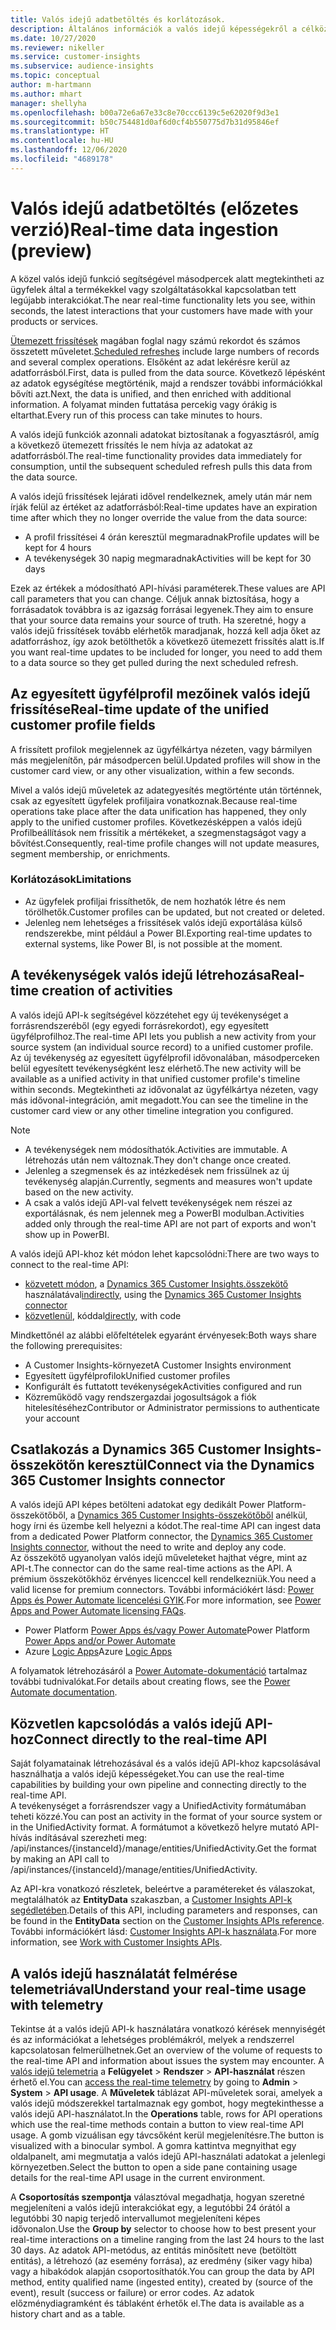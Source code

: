 ```yaml
---
title: Valós idejű adatbetöltés és korlátozások.
description: Általános információk a valós idejű képességekről a célközönséggel kapcsolatosan.
ms.date: 10/27/2020
ms.reviewer: nikeller
ms.service: customer-insights
ms.subservice: audience-insights
ms.topic: conceptual
author: m-hartmann
ms.author: mhart
manager: shellyha
ms.openlocfilehash: b00a72e6a67e33c8e70ccc6139c5e62020f9d3e1
ms.sourcegitcommit: b50c754481d0af6d0cf4b550775d7b31d95846ef
ms.translationtype: HT
ms.contentlocale: hu-HU
ms.lasthandoff: 12/06/2020
ms.locfileid: "4689178"
---
```

# <a name="real-time-data-ingestion-preview"></a><span data-ttu-id="a5d10-103">Valós idejű adatbetöltés (előzetes verzió)</span><span class="sxs-lookup"><span data-stu-id="a5d10-103">Real-time data ingestion (preview)</span></span>

<span data-ttu-id="a5d10-104">A közel valós idejű funkció segítségével másodpercek alatt megtekintheti az ügyfelek által a termékekkel vagy szolgáltatásokkal kapcsolatban tett legújabb interakciókat.</span><span class="sxs-lookup"><span data-stu-id="a5d10-104">The near real-time functionality lets you see, within seconds, the latest interactions that your customers have made with your products or services.</span></span>

<span data-ttu-id="a5d10-105">[Ütemezett frissítések](system.md#schedule-tab) magában foglal nagy számú rekordot és számos összetett műveletet.</span><span class="sxs-lookup"><span data-stu-id="a5d10-105">[Scheduled refreshes](system.md#schedule-tab) include large numbers of records and several complex operations.</span></span> <span data-ttu-id="a5d10-106">Elsőként az adat lekérésre kerül az adatforrásból.</span><span class="sxs-lookup"><span data-stu-id="a5d10-106">First, data is pulled from the data source.</span></span> <span data-ttu-id="a5d10-107">Következő lépésként az adatok egységítése megtörténik, majd a rendszer további információkkal bővíti azt.</span><span class="sxs-lookup"><span data-stu-id="a5d10-107">Next, the data is unified, and then enriched with additional information.</span></span> <span data-ttu-id="a5d10-108">A folyamat minden futtatása percekig vagy órákig is eltarthat.</span><span class="sxs-lookup"><span data-stu-id="a5d10-108">Every run of this process can take minutes to hours.</span></span>

<span data-ttu-id="a5d10-109">A valós idejű funkciók azonnali adatokat biztosítanak a fogyasztásról, amíg a következő ütemezett frissítés le nem hívja az adatokat az adatforrásból.</span><span class="sxs-lookup"><span data-stu-id="a5d10-109">The real-time functionality provides data immediately for consumption, until the subsequent scheduled refresh pulls this data from the data source.</span></span>

<span data-ttu-id="a5d10-110">A valós idejű frissítések lejárati idővel rendelkeznek, amely után már nem írják felül az értéket az adatforrásból:</span><span class="sxs-lookup"><span data-stu-id="a5d10-110">Real-time updates have an expiration time after which they no longer override the value from the data source:</span></span>

- <span data-ttu-id="a5d10-111">A profil frissítései 4 órán keresztül megmaradnak</span><span class="sxs-lookup"><span data-stu-id="a5d10-111">Profile updates will be kept for 4 hours</span></span>
- <span data-ttu-id="a5d10-112">A tevékenységek 30 napig megmaradnak</span><span class="sxs-lookup"><span data-stu-id="a5d10-112">Activities will be kept for 30 days</span></span>

<span data-ttu-id="a5d10-113">Ezek az értékek a módosítható API-hívási paraméterek.</span><span class="sxs-lookup"><span data-stu-id="a5d10-113">These values are API call parameters that you can change.</span></span> <span data-ttu-id="a5d10-114">Céljuk annak biztosítása, hogy a forrásadatok továbbra is az igazság forrásai legyenek.</span><span class="sxs-lookup"><span data-stu-id="a5d10-114">They aim to ensure that your source data remains your source of truth.</span></span> <span data-ttu-id="a5d10-115">Ha szeretné, hogy a valós idejű frissítések tovább elérhetők maradjanak, hozzá kell adja őket az adatforráshoz, így azok betölthetők a következő ütemezett frissítés alatt is.</span><span class="sxs-lookup"><span data-stu-id="a5d10-115">If you want real-time updates to be included for longer, you need to add them to a data source so they get pulled during the next scheduled refresh.</span></span>

## <a name="real-time-update-of-the-unified-customer-profile-fields"></a><span data-ttu-id="a5d10-116">Az egyesített ügyfélprofil mezőinek valós idejű frissítése</span><span class="sxs-lookup"><span data-stu-id="a5d10-116">Real-time update of the unified customer profile fields</span></span>

<span data-ttu-id="a5d10-117">A frissített profilok megjelennek az ügyfélkártya nézeten, vagy bármilyen más megjelenítőn, pár másodpercen belül.</span><span class="sxs-lookup"><span data-stu-id="a5d10-117">Updated profiles will show in the customer card view, or any other visualization, within a few seconds.</span></span>

<span data-ttu-id="a5d10-118">Mivel a valós idejű műveletek az adategyesítés megtörténte után történnek, csak az egyesített ügyfelek profiljaira vonatkoznak.</span><span class="sxs-lookup"><span data-stu-id="a5d10-118">Because real-time operations take place after the data unification has happened, they only apply to the unified customer profiles.</span></span> <span data-ttu-id="a5d10-119">Következésképpen a valós idejű Profilbeállítások nem frissítik a mértékeket, a szegmenstagságot vagy a bővítést.</span><span class="sxs-lookup"><span data-stu-id="a5d10-119">Consequently, real-time profile changes will not update measures, segment membership, or enrichments.</span></span>

### <a name="limitations"></a><span data-ttu-id="a5d10-120">Korlátozások</span><span class="sxs-lookup"><span data-stu-id="a5d10-120">Limitations</span></span>

- <span data-ttu-id="a5d10-121">Az ügyfelek profiljai frissíthetők, de nem hozhatók létre és nem törölhetők.</span><span class="sxs-lookup"><span data-stu-id="a5d10-121">Customer profiles can be updated, but not created or deleted.</span></span>
- <span data-ttu-id="a5d10-122">Jelenleg nem lehetséges a frissítések valós idejű exportálása külső rendszerekbe, mint például a Power BI.</span><span class="sxs-lookup"><span data-stu-id="a5d10-122">Exporting real-time updates to external systems, like Power BI, is not possible at the moment.</span></span>

## <a name="real-time-creation-of-activities"></a><span data-ttu-id="a5d10-123">A tevékenységek valós idejű létrehozása</span><span class="sxs-lookup"><span data-stu-id="a5d10-123">Real-time creation of activities</span></span>

<span data-ttu-id="a5d10-124">A valós idejű API-k segítségével közzétehet egy új tevékenységet a forrásrendszeréből (egy egyedi forrásrekordot), egy egyesített ügyfélprofilhoz.</span><span class="sxs-lookup"><span data-stu-id="a5d10-124">The real-time API lets you publish a new activity from your source system (an individual source record) to a unified customer profile.</span></span> <span data-ttu-id="a5d10-125">Az új tevékenység az egyesített ügyfélprofil idővonalában, másodperceken belül egyesített tevékenységként lesz elérhető.</span><span class="sxs-lookup"><span data-stu-id="a5d10-125">The new activity will be available as a unified activity in that unified customer profile's timeline within seconds.</span></span> <span data-ttu-id="a5d10-126">Megtekintheti az idővonalat az ügyfélkártya nézeten, vagy más idővonal-integráción, amit megadott.</span><span class="sxs-lookup"><span data-stu-id="a5d10-126">You can see the timeline in the customer card view or any other timeline integration you configured.</span></span>

> [!NOTE]
>
> - <span data-ttu-id="a5d10-127">A tevékenységek nem módosíthatók.</span><span class="sxs-lookup"><span data-stu-id="a5d10-127">Activities are immutable.</span></span> <span data-ttu-id="a5d10-128">A létrehozás után nem változnak.</span><span class="sxs-lookup"><span data-stu-id="a5d10-128">They don't change once created.</span></span>
> - <span data-ttu-id="a5d10-129">Jelenleg a szegmensek és az intézkedések nem frissülnek az új tevékenység alapján.</span><span class="sxs-lookup"><span data-stu-id="a5d10-129">Currently, segments and measures won't update based on the new activity.</span></span>
> - <span data-ttu-id="a5d10-130">A csak a valós idejű API-val felvett tevékenységek nem részei az exportálásnak, és nem jelennek meg a PowerBI modulban.</span><span class="sxs-lookup"><span data-stu-id="a5d10-130">Activities added only through the real-time API are not part of exports and won't show up in PowerBI.</span></span>

<span data-ttu-id="a5d10-131">A valós idejű API-khoz két módon lehet kapcsolódni:</span><span class="sxs-lookup"><span data-stu-id="a5d10-131">There are two ways to connect to the real-time API:</span></span>

- <span data-ttu-id="a5d10-132">[közvetett módon](#connect-via-the-dynamics-365-customer-insights-connector), a [Dynamics 365 Customer Insights.összekötő](https://docs.microsoft.com/connectors/customerinsights/) használatával</span><span class="sxs-lookup"><span data-stu-id="a5d10-132">[indirectly](#connect-via-the-dynamics-365-customer-insights-connector), using the [Dynamics 365 Customer Insights connector](https://docs.microsoft.com/connectors/customerinsights/)</span></span>
- <span data-ttu-id="a5d10-133">[közvetlenül](#connect-directly-to-the-real-time-api), kóddal</span><span class="sxs-lookup"><span data-stu-id="a5d10-133">[directly](#connect-directly-to-the-real-time-api), with code</span></span>

<span data-ttu-id="a5d10-134">Mindkettőnél az alábbi előfeltételek egyaránt érvényesek:</span><span class="sxs-lookup"><span data-stu-id="a5d10-134">Both ways share the following prerequisites:</span></span>

- <span data-ttu-id="a5d10-135">A Customer Insights-környezet</span><span class="sxs-lookup"><span data-stu-id="a5d10-135">A Customer Insights environment</span></span>
- <span data-ttu-id="a5d10-136">Egyesített ügyfélprofilok</span><span class="sxs-lookup"><span data-stu-id="a5d10-136">Unified customer profiles</span></span>
- <span data-ttu-id="a5d10-137">Konfigurált és futtatott tevékenységek</span><span class="sxs-lookup"><span data-stu-id="a5d10-137">Activities configured and run</span></span>
- <span data-ttu-id="a5d10-138">Közreműködő vagy rendszergazdai jogosultságok a fiók hitelesítéséhez</span><span class="sxs-lookup"><span data-stu-id="a5d10-138">Contributor or Administrator permissions to authenticate your account</span></span>

## <a name="connect-via-the-dynamics-365-customer-insights-connector"></a><span data-ttu-id="a5d10-139">Csatlakozás a Dynamics 365 Customer Insights-összekötőn keresztül</span><span class="sxs-lookup"><span data-stu-id="a5d10-139">Connect via the Dynamics 365 Customer Insights connector</span></span>

<span data-ttu-id="a5d10-140">A valós idejű API képes betölteni adatokat egy dedikált Power Platform-összekötőből, a [Dynamics 365 Customer Insights-összekötőből](https://docs.microsoft.com/connectors/customerinsights/) anélkül, hogy írni és üzembe kell helyezni a kódot.</span><span class="sxs-lookup"><span data-stu-id="a5d10-140">The real-time API can ingest data from a dedicated Power Platform connector, the [Dynamics 365 Customer Insights connector](https://docs.microsoft.com/connectors/customerinsights/), without the need to write and deploy any code.</span></span>    
<span data-ttu-id="a5d10-141">Az összekötő ugyanolyan valós idejű műveleteket hajthat végre, mint az API-t.</span><span class="sxs-lookup"><span data-stu-id="a5d10-141">The connector can do the same real-time actions as the API.</span></span> <span data-ttu-id="a5d10-142">A prémium összekötőkhöz érvényes licenccel kell rendelkezniük.</span><span class="sxs-lookup"><span data-stu-id="a5d10-142">You need a valid license for premium connectors.</span></span> <span data-ttu-id="a5d10-143">További információkért lásd: [Power Apps és Power Automate licencelési GYIK](https://docs.microsoft.com/power-platform/admin/powerapps-flow-licensing-faq).</span><span class="sxs-lookup"><span data-stu-id="a5d10-143">For more information, see [Power Apps and Power Automate licensing FAQs](https://docs.microsoft.com/power-platform/admin/powerapps-flow-licensing-faq).</span></span>

- <span data-ttu-id="a5d10-144">Power Platform [Power Apps és/vagy Power Automate](https://docs.microsoft.com/connectors/)</span><span class="sxs-lookup"><span data-stu-id="a5d10-144">Power Platform [Power Apps and/or Power Automate](https://docs.microsoft.com/connectors/)</span></span>
- <span data-ttu-id="a5d10-145">Azure [Logic Apps](https://docs.microsoft.com/azure/connectors/apis-list)</span><span class="sxs-lookup"><span data-stu-id="a5d10-145">Azure [Logic Apps](https://docs.microsoft.com/azure/connectors/apis-list)</span></span>

<span data-ttu-id="a5d10-146">A folyamatok létrehozásáról a [Power Automate-dokumentáció](https://docs.microsoft.com/power-automate/) tartalmaz további tudnivalókat.</span><span class="sxs-lookup"><span data-stu-id="a5d10-146">For details about creating flows, see the [Power Automate documentation](https://docs.microsoft.com/power-automate/).</span></span>

## <a name="connect-directly-to-the-real-time-api"></a><span data-ttu-id="a5d10-147">Közvetlen kapcsolódás a valós idejű API-hoz</span><span class="sxs-lookup"><span data-stu-id="a5d10-147">Connect directly to the real-time API</span></span>

<span data-ttu-id="a5d10-148">Saját folyamatainak létrehozásával és a valós idejű API-khoz kapcsolásával használhatja a valós idejű képességeket.</span><span class="sxs-lookup"><span data-stu-id="a5d10-148">You can use the real-time capabilities by building your own pipeline and connecting directly to the real-time API.</span></span>    
<span data-ttu-id="a5d10-149">A tevékenységet a forrásrendszer vagy a UnifiedActivity formátumában teheti közzé.</span><span class="sxs-lookup"><span data-stu-id="a5d10-149">You can post an activity in the format of your source system or in the UnifiedActivity format.</span></span> <span data-ttu-id="a5d10-150">A formátumot a következő helyre mutató API-hívás indításával szerezheti meg: /api/instances/{instanceId}/manage/entities/UnifiedActivity.</span><span class="sxs-lookup"><span data-stu-id="a5d10-150">Get the format by making an API call to /api/instances/{instanceId}/manage/entities/UnifiedActivity.</span></span>

<span data-ttu-id="a5d10-151">Az API-kra vonatkozó részletek, beleértve a paramétereket és válaszokat, megtalálhatók az **EntityData** szakaszban, a [Customer Insights API-k segédletében](https://developer.ci.ai.dynamics.com/api-details#api=CustomerInsights).</span><span class="sxs-lookup"><span data-stu-id="a5d10-151">Details of this API, including parameters and responses, can be found in the **EntityData** section on the [Customer Insights APIs reference](https://developer.ci.ai.dynamics.com/api-details#api=CustomerInsights).</span></span> <span data-ttu-id="a5d10-152">További információkért lásd: [Customer Insights API-k használata](apis.md).</span><span class="sxs-lookup"><span data-stu-id="a5d10-152">For more information, see [Work with Customer Insights APIs](apis.md).</span></span>

## <a name="understand-your-real-time-usage-with-telemetry"></a><span data-ttu-id="a5d10-153">A valós idejű használatát felmérése telemetriával</span><span class="sxs-lookup"><span data-stu-id="a5d10-153">Understand your real-time usage with telemetry</span></span>

<span data-ttu-id="a5d10-154">Tekintse át a valós idejű API-k használatára vonatkozó kérések mennyiségét és az információkat a lehetséges problémákról, melyek a rendszerrel kapcsolatosan felmerülhetnek.</span><span class="sxs-lookup"><span data-stu-id="a5d10-154">Get an overview of the volume of requests to the real-time API and information about issues the system may encounter.</span></span> <span data-ttu-id="a5d10-155">A [valós idejű telemetria](system.md#api-usage-tab) a **Felügyelet** > **Rendszer** > **API-használat** részen érhető el.</span><span class="sxs-lookup"><span data-stu-id="a5d10-155">You can [access the real-time telemetry](system.md#api-usage-tab) by going to **Admin** > **System** > **API usage**.</span></span> <span data-ttu-id="a5d10-156">A **Műveletek** táblázat API-műveletek sorai, amelyek a valós idejű módszerekkel tartalmaznak egy gombot, hogy megtekinthesse a valós idejű API-használatot.</span><span class="sxs-lookup"><span data-stu-id="a5d10-156">In the **Operations** table, rows for API operations which use the real-time methods contain a button to view real-time API usage.</span></span> <span data-ttu-id="a5d10-157">A gomb vizuálisan egy távcsőként kerül megjelenítésre.</span><span class="sxs-lookup"><span data-stu-id="a5d10-157">The button is visualized with a binocular symbol.</span></span> <span data-ttu-id="a5d10-158">A gomra kattintva megnyithat egy oldalpanelt, ami megmutatja a valós idejű API-használati adatokat a jelenlegi környezetben.</span><span class="sxs-lookup"><span data-stu-id="a5d10-158">Select the button to open a side pane containing usage details for the real-time API usage in the current environment.</span></span>

<span data-ttu-id="a5d10-159">A **Csoportosítás szempontja** választóval megadhatja, hogyan szeretné megjeleníteni a valós idejű interakciókat egy, a legutóbbi 24 órától a legutóbbi 30 napig terjedő intervallumot megjeleníteni képes idővonalon.</span><span class="sxs-lookup"><span data-stu-id="a5d10-159">Use the **Group by** selector to choose how to best present your real-time interactions on a timeline ranging from the last 24 hours to the last 30 days.</span></span> <span data-ttu-id="a5d10-160">Az adatok API-metódus, az entitás minősített neve (betöltött entitás), a létrehozó (az esemény forrása), az eredmény (siker vagy hiba) vagy a hibakódok alapján csoportosíthatók.</span><span class="sxs-lookup"><span data-stu-id="a5d10-160">You can group the data by API method, entity qualified name (ingested entity), created by (source of the event), result (success or failure) or error codes.</span></span> <span data-ttu-id="a5d10-161">Az adatok előzménydiagramként és táblaként érhetők el.</span><span class="sxs-lookup"><span data-stu-id="a5d10-161">The data is available as a history chart and as a table.</span></span>
